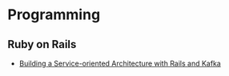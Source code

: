 # Programming

## Ruby on Rails

* [Building a Service-oriented Architecture with Rails and Kafka](https://blog.heroku.com/service-oriented-architecture-rails-kafka)
